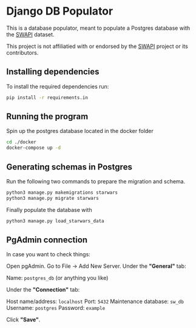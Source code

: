 # Django DB Populator

This is a database populator, meant to populate a Postgres database with the [SWAPI](https://github.com/Juriy/swapi) dataset.

This project is not affiliatied with or endorsed by the [SWAPI](https://github.com/Juriy/swapi) project or its contributors.

## Installing dependencies

To install the required dependencies run:

```sh
pip install -r requirements.in
```

## Running the program

Spin up the postgres database located in the docker folder

```sh
cd ./docker
docker-compose up -d
```

## Generating schemas in Postgres

Run the following two commands to prepare the migration and schema.

```sh
python3 manage.py makemigrations starwars
python3 manage.py migrate starwars
```

Finally populate the database with

```sh
python3 manage.py load_starwars_data
```

## PgAdmin connection

In case you want to check things:

Open pgAdmin.
Go to File → Add New Server.
Under the **"General"** tab:

Name: `postgres_db` (or anything you like)

Under the **"Connection"** tab:

Host name/address: `localhost`
Port: `5432`
Maintenance database: `sw_db`
Username: `postgres`
Password: `example`

Click **"Save"**.